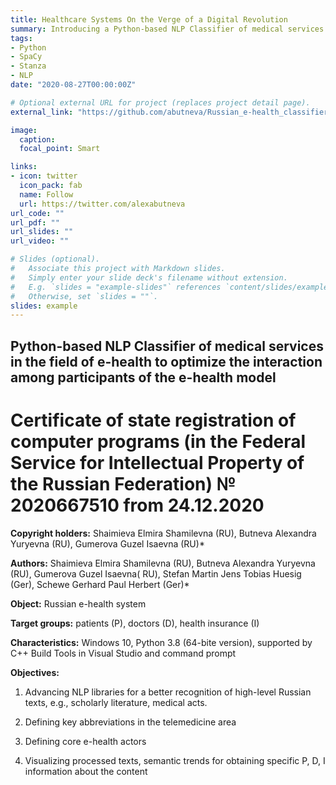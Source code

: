 ```yaml
---
title: Healthcare Systems On the Verge of a Digital Revolution
summary: Introducing a Python-based NLP Classifier of medical services in the field of e-health to optimize the interaction among participants of the e-health model
tags:
- Python
- SpaCy
- Stanza
- NLP
date: "2020-08-27T00:00:00Z"

# Optional external URL for project (replaces project detail page).
external_link: "https://github.com/abutneva/Russian_e-health_classifier"

image:
  caption: 
  focal_point: Smart

links:
- icon: twitter
  icon_pack: fab
  name: Follow
  url: https://twitter.com/alexabutneva
url_code: ""
url_pdf: ""
url_slides: ""
url_video: ""

# Slides (optional).
#   Associate this project with Markdown slides.
#   Simply enter your slide deck's filename without extension.
#   E.g. `slides = "example-slides"` references `content/slides/example-slides.md`.
#   Otherwise, set `slides = ""`.
slides: example
---
```

## Python-based NLP Classifier of medical services in the field of e-health to optimize the interaction among participants of the e-health model

# Certificate of state registration of computer programs (in the Federal Service for Intellectual Property of the Russian Federation) № 2020667510 from 24.12.2020

**Copyright holders:** Shaimieva Elmira Shamilevna (RU), Butneva Alexandra Yuryevna (RU), Gumerova Guzel Isaevna (RU)*

**Authors:** Shaimieva Elmira Shamilevna (RU), Butneva Alexandra Yuryevna (RU), Gumerova Guzel Isaevna( RU), Stefan Martin Jens Tobias Huesig (Ger), Schewe Gerhard Paul Herbert (Ger)*

**Object:** Russian e-health system

**Target groups:** patients (P), doctors (D), health insurance (I)
	
**Characteristics:** Windows 10, Python 3.8 (64-bite version), supported by C++ Build Tools in Visual Studio and command prompt 

**Objectives:**

1.	Advancing NLP libraries for a better recognition of high-level Russian texts, e.g., scholarly literature, medical acts.

2.	Defining key abbreviations in the telemedicine area

3.	Defining core e-health actors

4.	Visualizing processed texts, semantic trends for obtaining specific P, D, I information about the content
